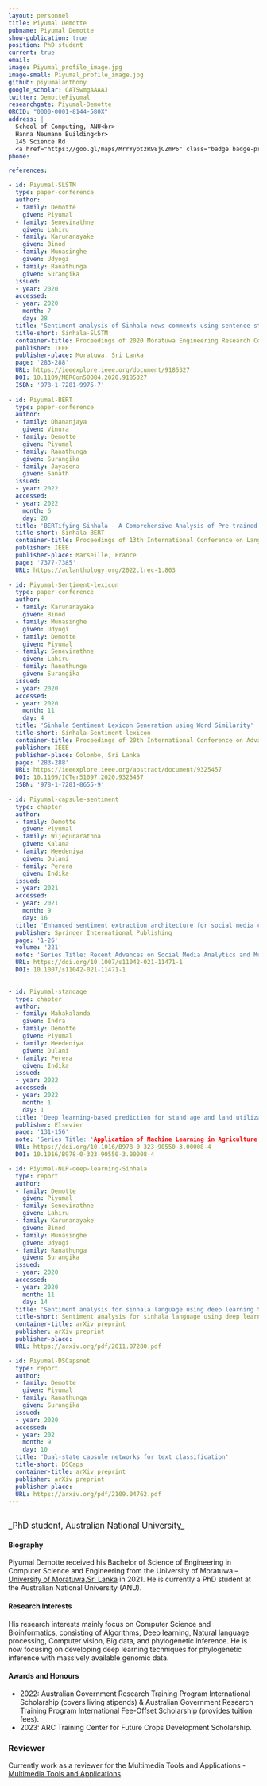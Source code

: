 ```yaml
---
layout: personnel
title: Piyumal Demotte
pubname: Piyumal Demotte
show-publication: true
position: PhD student
current: true
email: 
image: Piyumal_profile_image.jpg
image-small: Piyumal_profile_image.jpg
github: piyumalanthony
google_scholar: CATSwmgAAAAJ
twitter: DemottePiyumal
researchgate: Piyumal-Demotte
ORCID: "0000-0001-8144-580X"
address: |
  School of Computing, ANU<br>
  Hanna Neumann Building<br>
  145 Science Rd
  <a href="https://goo.gl/maps/MrrYyptzR98jCZmP6" class="badge badge-primary"><i class="fa fa-map-marker"></i> map</a><br>
phone: 

references:

- id: Piyumal-SLSTM
  type: paper-conference
  author:
  - family: Demotte
    given: Piyumal
  - family: Senevirathne
    given: Lahiru
  - family: Karunanayake
    given: Binod
  - family: Munasinghe
    given: Udyogi
  - family: Ranathunga
    given: Surangika
  issued:
  - year: 2020
  accessed:
  - year: 2020
    month: 7
    day: 28
  title: 'Sentiment analysis of Sinhala news comments using sentence-state LSTM networks'
  title-short: Sinhala-SLSTM
  container-title: Proceedings of 2020 Moratuwa Engineering Research Conference (MERCon)
  publisher: IEEE
  publisher-place: Moratuwa, Sri Lanka
  page: '283-288'
  URL: https://ieeexplore.ieee.org/document/9185327
  DOI: 10.1109/MERCon50084.2020.9185327
  ISBN: '978-1-7281-9975-7'
  
- id: Piyumal-BERT
  type: paper-conference
  author:
  - family: Dhananjaya
    given: Vinura
  - family: Demotte
    given: Piyumal
  - family: Ranathunga
    given: Surangika
  - family: Jayasena
    given: Sanath
  issued:
  - year: 2022
  accessed:
  - year: 2022
    month: 6
    day: 20
  title: 'BERTifying Sinhala - A Comprehensive Analysis of Pre-trained Language Models for Sinhala Text Classification'
  title-short: Sinhala-BERT
  container-title: Proceedings of 13th International Conference on Language Resources and Evaluation Conference, LREC 2022
  publisher: IEEE
  publisher-place: Marseille, France
  page: '7377-7385'
  URL: https://aclanthology.org/2022.lrec-1.803
  
- id: Piyumal-Sentiment-lexicon
  type: paper-conference
  author:
  - family: Karunanayake
    given: Binod
  - family: Munasinghe
    given: Udyogi
  - family: Demotte
    given: Piyumal
  - family: Senevirathne
    given: Lahiru
  - family: Ranathunga
    given: Surangika
  issued:
  - year: 2020
  accessed:
  - year: 2020
    month: 11
    day: 4
  title: 'Sinhala Sentiment Lexicon Generation using Word Similarity'
  title-short: Sinhala-Sentiment-lexicon
  container-title: Proceedings of 20th International Conference on Advances in ICT for Emerging Regions, ICTer 2020
  publisher: IEEE
  publisher-place: Colombo, Sri Lanka
  page: '283-288'
  URL: https://ieeexplore.ieee.org/abstract/document/9325457
  DOI: 10.1109/ICTer51097.2020.9325457
  ISBN: '978-1-7281-8655-9'
  
- id: Piyumal-capsule-sentiment
  type: chapter
  author:
  - family: Demotte
    given: Piyumal
  - family: Wijegunarathna
    given: Kalana
  - family: Meedeniya
    given: Dulani
  - family: Perera
    given: Indika
  issued:
  - year: 2021
  accessed:
  - year: 2021
    month: 9
    day: 16
  title: 'Enhanced sentiment extraction architecture for social media content analysis using capsule networks'
  publisher: Springer International Publishing
  page: '1-26'
  volume: '221'
  note: 'Series Title: Recent Advances on Social Media Analytics and Multimedia Systems: Issues and Challenges,  Multimedia Tools and Applications'
  URL: https://doi.org/10.1007/s11042-021-11471-1
  DOI: 10.1007/s11042-021-11471-1
  

- id: Piyumal-standage
  type: chapter
  author:
  - family: Mahakalanda
    given: Indra
  - family: Demotte
    given: Piyumal
  - family: Meedeniya
    given: Dulani
  - family: Perera
    given: Indika
  issued:
  - year: 2022
  accessed:
  - year: 2022
    month: 1
    day: 1
  title: 'Deep learning-based prediction for stand age and land utilization of rubber plantation'
  publisher: Elsevier
  page: '131-156'
  note: 'Series Title: 'Application of Machine Learning in Agriculture'
  URL: https://doi.org/10.1016/B978-0-323-90550-3.00008-4
  DOI: 10.1016/B978-0-323-90550-3.00008-4

- id: Piyumal-NLP-deep-learning-Sinhala
  type: report
  author:
  - family: Demotte
    given: Piyumal
  - family: Senevirathne
    given: Lahiru
  - family: Karunanayake
    given: Binod
  - family: Munasinghe
    given: Udyogi
  - family: Ranathunga
    given: Surangika
  issued:
  - year: 2020
  accessed:
  - year: 2020
    month: 11
    day: 14
  title: 'Sentiment analysis for sinhala language using deep learning techniques'
  title-short: Sentiment analysis for sinhala language using deep learning techniques
  container-title: arXiv preprint
  publisher: arXiv preprint
  publisher-place:
  URL: https://arxiv.org/pdf/2011.07280.pdf

- id: Piyumal-DSCapsnet
  type: report
  author:
  - family: Demotte
    given: Piyumal
  - family: Ranathunga
    given: Surangika
  issued:
  - year: 2020
  accessed:
  - year: 202
    month: 9
    day: 10
  title: 'Dual-state capsule networks for text classification'
  title-short: DSCaps
  container-title: arXiv preprint
  publisher: arXiv preprint
  publisher-place:
  URL: https://arxiv.org/pdf/2109.04762.pdf
---
```


<br>
<big>_PhD student, Australian National University_</big>


#### Biography

Piyumal Demotte received his Bachelor of Science of Engineering in Computer Science and Engineering from the University of Moratuwa – [University of Moratuwa,Sri Lanka](https://uom.lk/) in 2021. He is currently a PhD student at the Australian National University (ANU).

#### Research Interests

His research interests mainly focus on Computer Science and Bioinformatics, consisting of Algorithms, Deep learning, Natural language processing, Computer vision, Big data, and phylogenetic inference. He is now focusing on developing deep learning techniques for phylogenetic inference with massively available genomic data.

#### Awards and Honours

* 2022: Australian Government Research Training Program International Scholarship (covers living stipends) & Australian Government Research Training Program International Fee-Offset Scholarship (provides tuition fees).
* 2023: ARC Training Center for Future Crops Development Scholarship.

### Reviewer

Currently work as a reviewer for the Multimedia Tools and Applications - [Multimedia Tools and Applications](https://www.springer.com/journal/11042)

